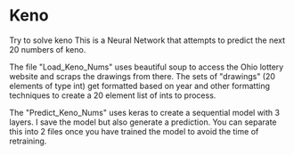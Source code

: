 # Keno
Try to solve keno
This is a Neural Network that attempts to predict the next 20 numbers of keno.  

The file "Load_Keno_Nums" uses beautiful soup to access the Ohio lottery website and scraps the drawings from there.
The sets of "drawings" (20 elements of type int) get formatted based on year and other formatting techniques to create
a 20 element list of ints to process.

The "Predict_Keno_Nums" uses keras to create a sequential model with 3 layers.  I save the model but also generate a prediction. 
You can separate this into 2 files once you have trained the model to avoid the time of retraining. 
